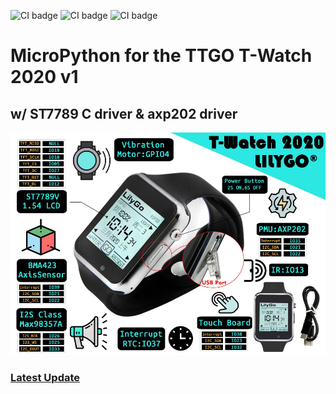 ![CI badge](https://img.shields.io/badge/%E2%80%8E-micropython-green?style=flat-square&logo=micropython)
![CI badge](https://img.shields.io/github/languages/code-size/silverlogix/MicroPython-T-Watch?style=flat-square)
![CI badge](https://img.shields.io/tokei/lines/github/silverlogix/MicroPython-T-Watch?style=flat-square)

MicroPython for the TTGO T-Watch 2020 v1
=======================
<h2>w/ ST7789 C driver & axp202 driver</h2>
<p align="center">
  <img src='image/ttgowatch.png/'>
</p>
<h3> </h3>
<h3>
<A HREF="https://github.com/SilverLogix/MicroPython-T-Watch/releases/tag/v1.1">Latest Update</a>
</h3>
